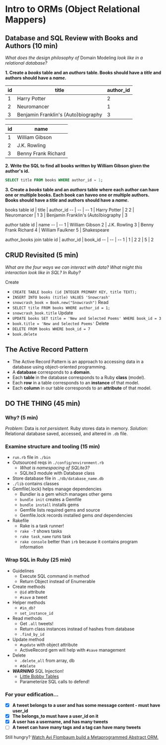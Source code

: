 # Intro to ORMs (Object Relational Mappers)

## Database and SQL Review with Books and Authors (10 min)

*What does the design philosophy of* Domain Modeling *look like in a relational database?*

**1. Create a *books* table and an *authors* table. Books should have a *title* and authors should have a *name*.**

id | title | author_id
-- | -- | -- 
1 | Harry Potter | 2
2 | Neuromancer  | 1
3 | Benjamin Franklin's (Auto)biography | 3

id | name
-- | --
1 | William Gibson
2 | J.K. Rowling
3 | Benny Frank Richard

**2. Write the SQL to find all books written by William Gibson given the author's id.**
```SQL
SELECT title FROM books WHERE author_id = 1;
```

**3. Create a *books* table and an *authors* table where each author can have one or multiple books. Each book can haveo one or multiple authors. Books should have a *title* and authors should have a *name*.**

books table
id | title | author_id
-- | -- | -- 
1 | Harry Potter | 2
2 | Neuromancer  | 1
3 | Benjamin Franklin's (Auto)biography | 3

author table
id | name
-- | --
1 | William Gibson
2 | J.K. Rowling
3 | Benny Frank Richard
4 | William Faulkner
5 | Shakespeare

author_books join table
id | author_id | book_id
-- | -- | --
1 | 1 | 2
2 | 5 | 2


## CRUD Revisited (5 min)
*What are the four ways we can interact with data? What might this interaction look like in SQL? In Ruby?*

Create
- `CREATE TABLE books (id INTEGER PRIMARY KEY, title TEXT);`
- `INSERT INTO books (title) VALUES 'Snowcrash'`
- `snowcrash_book = Book.new("Snowcrash")`
Read
- `SELECT title FROM books WHERE author_id = 1;`
- `snowcrash_book.title`
Update
- `UPDATE books SET title = 'New and Selected Poems' WHERE book_id = 3`
- `book.title = 'New and Selected Poems'`
Delete
- `DELETE FROM books WHERE book_id = 7`
- `book.delete`

## The Active Record Pattern
- The Active Record Pattern is an approach to accessing data in a database using object-oriented programming.
- A **database** corresponds to a **domain**.
- Each **table** in the database corresponds to a Ruby **class** (model).
- Each **row** in a table corresponds to an **instance** of that model.
- Each **column** in our table corresponds to an **attribute** of that model.

## DO THE THING (45 min)

### Why? (5 min)
*Problem*: Data is *not persistent*. Ruby stores data in memory. 
*Solution*: Relational database saved, accessed, and altered in `.db` file.

### Examine structure and tooling (15 min)
- `run.rb` file in `./bin`
- Outsourced reqs in `./config/environment.rb`
    - *What is namespacing of SQLite3?*
    - SQLite3 module with Database class
- Store database file in `./db/database_name.db`
- `./lib` contains classes
- Gemfile(.lock) helps manage dependencies
    - Bundler is a gem which manages other gems
    - `bundle init` creates a Gemfile
    - `bundle install` installs gems
    - Gemfile lists required gems and source
    - Gemfile.lock records installed gems *and* dependencies
- Rakefile
    - Rake is a task runner!
    - `rake -T` shows tasks
    - `rake task_name` runs task
    - `rake console` better than `irb` because it contains program information

### Wrap SQL in Ruby (25 min)
- Guidelines
    - Execute SQL command in method
    - Return Object instead of Enumerable
- Create methods
    - `@id` attribute
    - `#save` a tweet
- Helper methods
    - `#in_db?`
    - `set_instance_id`
- Read methods
    - Get `.all` tweets!
    - Return class instances instead of hashes from database
    - `.find_by_id`
- Update method
    - `#update` with object attribute
    - ActiveRecord gem will help with `#save` management
- Delete
    - `.delete_all` from array, db
    - `#delete` 
- ***WARNING*** SQL Injection!
    - [Little Bobby Tables](https://xkcd.com/327/)
    - Parameterize SQL calls to defend!

### For your edification...
- [x] **A tweet belongs to a user and has some message content - must have user_id**
- [x] **The belongs_to must have a user_id on it**
- [x] **A user has a username, and has many tweets**
- [ ] **A tweet can have many tags and a tag can have many tweets**

Still hungry? [Watch Avi Flombaum build a Metaprogrammed Abstract ORM.](https://www.youtube.com/watch?time_continue=2&v=hts7TjpPw-8)
